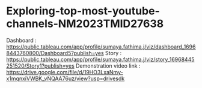 # Exploring-top-most-youtube-channels-NM2023TMID27638
Dashboard : https://public.tableau.com/app/profile/sumaya.fathima.j/viz/dashboard_16968443760800/Dashboard5?publish=yes
Story : https://public.tableau.com/app/profile/sumaya.fathima.j/viz/story_16968445251520/Story1?publish=yes
Demonstration video link : https://drive.google.com/file/d/19HO3LxaNmy-x1mqnxiVWBK_vNQAA76uz/view?usp=drivesdk
